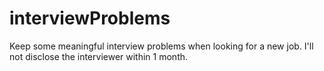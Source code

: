 interviewProblems
=================

Keep some meaningful interview problems when looking for a new job. I'll not disclose the interviewer within 1 month.
